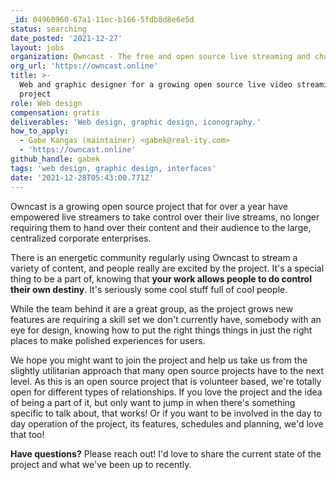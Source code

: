 ```yaml
---
_id: 04960960-67a1-11ec-b166-5fdb8d8e6e5d
status: searching
date_posted: '2021-12-27'
layout: jobs
organization: Owncast - The free and open source live streaming and chat server
org_url: 'https://owncast.online'
title: >-
  Web and graphic designer for a growing open source live video streaming
  project
role: Web design
compensation: gratis
deliverables: 'Web design, graphic design, iconography.'
how_to_apply:
  - Gabe Kangas (maintainer) <gabek@real-ity.com>
  - 'https://owncast.online'
github_handle: gabek
tags: 'web design, graphic design, interfaces'
date: '2021-12-28T05:43:00.771Z'
---
```

Owncast is a growing open source project that for over a year have empowered live streamers to take control over their live streams, no longer requiring them to hand over their content and their audience to the large, centralized corporate enterprises.

There is an energetic community regularly using Owncast to stream a variety of content, and people really are excited by the project. It's a special thing to be a part of, knowing that **your work allows people to do control their own destiny**. It's seriously some cool stuff full of cool people.

While the team behind it are a great group, as the project grows new features are requiring a skill set we don't currently have, somebody with an eye for design, knowing how to put the right things things in just the right places to make polished experiences for users.

We hope you might want to join the project and help us take us from the slightly utilitarian approach that many open source projects have to the next level.  As this is an open source project that is volunteer based, we're totally open for different types of relationships. If you love the project and the idea of being a part of it, but only want to jump in when there's something specific to talk about, that works! Or if you want to be involved in the day to day operation of the project, its features, schedules and planning, we'd love that too!

**Have questions?** Please reach out! I'd love to share the current state of the project and what we've been up to recently.
